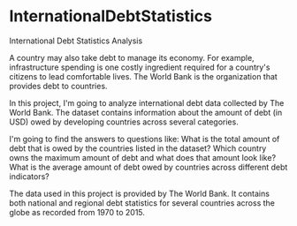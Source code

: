 # InternationalDebtStatistics
International Debt Statistics Analysis

A country may also take debt to manage its economy. For example, infrastructure spending is one costly ingredient required for a country's citizens to lead comfortable lives. The World Bank is the organization that provides debt to countries.

In this project, I'm going to analyze international debt data collected by The World Bank. The dataset contains information about the amount of debt (in USD) owed by developing countries across several categories. 

I'm going to find the answers to questions like:
What is the total amount of debt that is owed by the countries listed in the dataset?
Which country owns the maximum amount of debt and what does that amount look like?
What is the average amount of debt owed by countries across different debt indicators?

The data used in this project is provided by The World Bank. It contains both national and regional debt statistics for several countries across the globe as recorded from 1970 to 2015.
